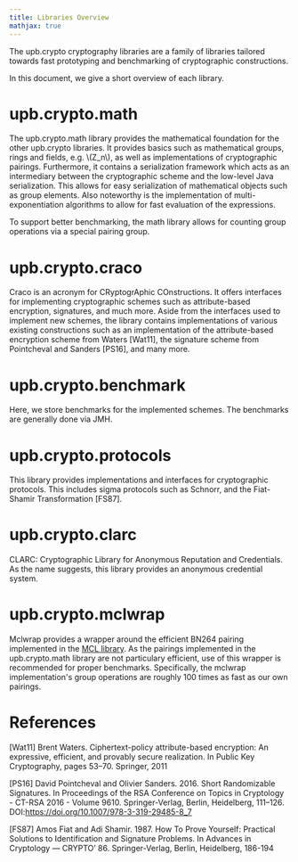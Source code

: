 ```yaml
---
title: Libraries Overview
mathjax: true
---
```


The upb.crypto cryptography libraries are a family of libraries tailored towards fast prototyping and benchmarking of cryptographic constructions.

In this document, we give a short overview of each library.

# upb.crypto.math

The upb.crypto.math library provides the mathematical foundation for the other upb.crypto libraries.
It provides basics such as mathematical groups, rings and fields, e.g. \\(Z_n\\), as well as implementations of cryptographic pairings.
Furthermore, it contains a serialization framework which acts as an intermediary between the cryptographic scheme and the low-level Java serialization. 
This allows for easy serialization of mathematical objects such as group elements.
Also noteworthy is the implementation of multi-exponentiation algorithms to allow for fast evaluation of the expressions.

To support better benchmarking, the math library allows for counting group operations via a special pairing group.

# upb.crypto.craco

Craco is an acronym for CRyptogrAphic COnstructions. 
It offers interfaces for implementing cryptographic schemes such as attribute-based encryption, signatures, and much more.
Aside from the interfaces used to implement new schemes, the library contains implementations of various existing constructions such as an implementation of the attribute-based encryption scheme from Waters [Wat11], the signature scheme from Pointcheval and Sanders [PS16], and many more.

# upb.crypto.benchmark

Here, we store benchmarks for the implemented schemes.
The benchmarks are generally done via JMH.

# upb.crypto.protocols

This library provides implementations and interfaces for cryptographic protocols.
This includes sigma protocols such as Schnorr, and the Fiat-Shamir Transformation [FS87].

# upb.crypto.clarc

CLARC: Cryptographic Library for Anonymous Reputation and Credentials.
As the name suggests, this library provides an anonymous credential system.

# upb.crypto.mclwrap

Mclwrap provides a wrapper around the efficient BN264 pairing implemented in the [MCL library](https://github.com/herumi/mcl). As the pairings implemented in the upb.crypto.math library are not particulary efficient, use of this wrapper is recommended for proper benchmarks.
Specifically, the mclwrap implementation's group operations are roughly 100 times as fast as our own pairings.

# References

[Wat11] Brent Waters. Ciphertext-policy attribute-based encryption: An
 expressive, efficient, and provably secure realization. In Public Key
 Cryptography, pages 53–70. Springer, 2011

[PS16] David Pointcheval and Olivier Sanders. 2016. Short Randomizable Signatures. In Proceedings of the RSA Conference on Topics in Cryptology - CT-RSA 2016 - Volume 9610. Springer-Verlag, Berlin, Heidelberg, 111–126. DOI:https://doi.org/10.1007/978-3-319-29485-8_7

[FS87] Amos Fiat and Adi Shamir. 1987. How To Prove Yourself: Practical Solutions to Identification and Signature Problems. In Advances in Cryptology — CRYPTO’ 86. Springer-Verlag, Berlin, Heidelberg, 186-194